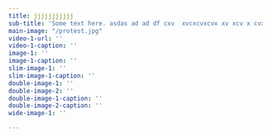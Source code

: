 ```yaml
---
title: jjjjjjjjjjj
sub-title: 'Some text here. asdas ad ad df cxv  xvcxcvxcvx xv xcv x cvxvxcvdfsdf fssdfsdf xfx xv  xvxcvx cxvvx vxvx'
main-image: "/protest.jpg"
video-1-url: ''
video-1-caption: ''
image-1: ''
image-1-caption: ''
slim-image-1: ''
slim-image-1-caption: ''
double-image-1: ''
double-image-2: ''
double-image-1-caption: ''
double-image-2-caption: ''
wide-image-1: ''

---
```

